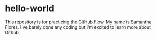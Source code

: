 # hello-world
This repository is for practicing the GitHub Flow.
My name is Samantha Flores. I've barely done any coding but I'm excited to learn more about Github. 
